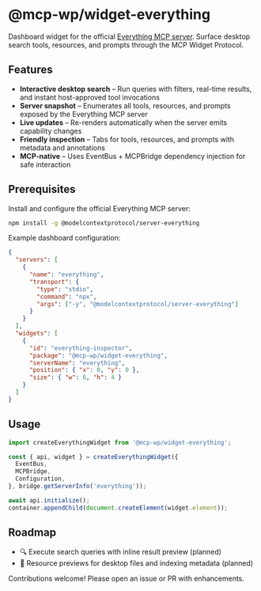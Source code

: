 # @mcp-wp/widget-everything

Dashboard widget for the official [Everything MCP server](https://github.com/modelcontextprotocol/server-everything). Surface desktop search tools, resources, and prompts through the MCP Widget Protocol.

## Features

- **Interactive desktop search** – Run queries with filters, real-time results, and instant host-approved tool invocations
- **Server snapshot** – Enumerates all tools, resources, and prompts exposed by the Everything MCP server
- **Live updates** – Re-renders automatically when the server emits capability changes
- **Friendly inspection** – Tabs for tools, resources, and prompts with metadata and annotations
- **MCP-native** – Uses EventBus + MCPBridge dependency injection for safe interaction

## Prerequisites

Install and configure the official Everything MCP server:

```bash
npm install -g @modelcontextprotocol/server-everything
```

Example dashboard configuration:

```json
{
  "servers": [
    {
      "name": "everything",
      "transport": {
        "type": "stdio",
        "command": "npx",
        "args": ["-y", "@modelcontextprotocol/server-everything"]
      }
    }
  ],
  "widgets": [
    {
      "id": "everything-inspector",
      "package": "@mcp-wp/widget-everything",
      "serverName": "everything",
      "position": { "x": 0, "y": 0 },
      "size": { "w": 6, "h": 4 }
    }
  ]
}
```

## Usage

```ts
import createEverythingWidget from '@mcp-wp/widget-everything';

const { api, widget } = createEverythingWidget({
  EventBus,
  MCPBridge,
  Configuration,
}, bridge.getServerInfo('everything'));

await api.initialize();
container.appendChild(document.createElement(widget.element));
```

## Roadmap

- 🔍 Execute search queries with inline result preview (planned)
- 📁 Resource previews for desktop files and indexing metadata (planned)

Contributions welcome! Please open an issue or PR with enhancements.
